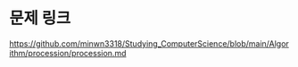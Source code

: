 # 문제 링크   
https://github.com/minwn3318/Studying_ComputerScience/blob/main/Algorithm/procession/procession.md
